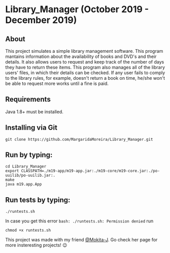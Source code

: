 # Library_Manager (October 2019 - December 2019)

## About
This project simulates a simple library management software. This program mantains information about the availability of books and DVD's and their details. It also allows users to request and keep track of the number of days they have to return these items. This program also manages all of the library users' files, in which their details can be checked. If any user fails to comply to the library rules, for example, doesn't return a book on time, he/she won't be able to request more works until a fine is paid.

## Requirements
Java 1.8+ must be installed.

## Installing via Git
```
git clone https://github.com/MargaridaMoreira/Library_Manager.git
```

## Run by typing:
```
cd Library_Manager
export CLASSPATH=./m19-app/m19-app.jar:./m19-core/m19-core.jar:./po-uuilib/po-uuilib.jar:.
make
java m19.app.App
```

## Run tests by typing:
```
./runtests.sh
```

In case you get this error `bash: ./runtests.sh: Permission denied` run
```
chmod +x runtests.sh
```

This project was made with my friend [@Mokita-J](https://github.com/Mokita-J). Go check her page for more insteresting projects! :wink:
